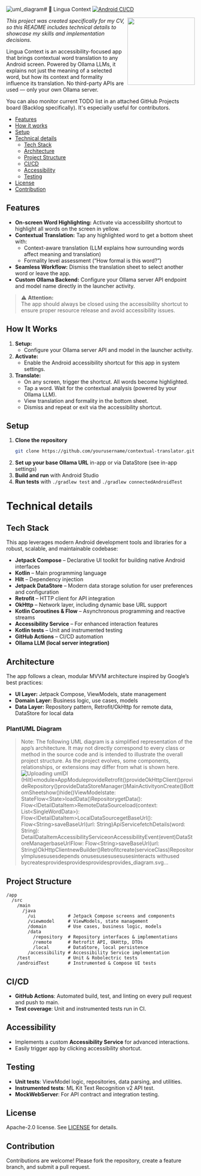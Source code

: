 ![uml_diagram](https://github.com/user-attachments/assets/bf043f41-c4fc-4ac5-8f55-4fbfabeab907)# 🔎 Lingua Context
[![Android CI/CD](https://github.com/Milikovv18/LinguaContext/actions/workflows/android.yml/badge.svg)](https://github.com/Milikovv18/LinguaContext/actions/workflows/android.yml)

<img src="https://github.com/user-attachments/assets/9c4078e1-f906-45d8-b5a9-046e8c4d8c29" align="right" width=180/>

*This project was created specifically for my CV, so this README includes technical details to showcase my skills and implementation decisions.*

Lingua Context is an accessibility-focused app that brings contextual word translation to any Android screen.
Powered by Ollama LLMs, it explains not just the meaning of a selected word, but how its context and formality influence its translation.
No third-party APIs are used — only your own Ollama server.

You can also monitor current TODO list in an attached GitHub Projects board (Backlog specifically).
It's especially useful for contributors.

- [Features](#features)
- [How it works](#how-it-works)
- [Setup](#setup)
- [Technical details](#technical-details)
  - [Tech Stack](#tech-stack)
  - [Architecture](#architecture)
  - [Project Structure](#project-structure)
  - [CI/CD](#cicd)
  - [Accessibility](#accessibility)
  - [Testing](#testing)
- [License](#license)
- [Contribution](#contribution)

## Features

- **On-screen Word Highlighting:** Activate via accessibility shortcut to highlight all words on the screen in yellow.
- **Contextual Translation:** Tap any highlighted word to get a bottom sheet with:
    - Context-aware translation (LLM explains how surrounding words affect meaning and translation)
    - Formality level assessment (“How formal is this word?”)
- **Seamless Workflow:** Dismiss the translation sheet to select another word or leave the app.
- **Custom Ollama Backend:** Configure your Ollama server API endpoint and model name directly in the launcher activity.

> ⚠️ **Attention:**  
> The app should always be closed using the accessibility shortcut to ensure proper resource release and avoid accessibility issues.

## How It Works

1. **Setup:**
    - Configure your Ollama server API and model in the launcher activity.
2. **Activate:**
    - Enable the Android accessibility shortcut for this app in system settings.
3. **Translate:**
    - On any screen, trigger the shortcut. All words become highlighted.
    - Tap a word. Wait for the contextual analysis (powered by your Ollama LLM).
    - View translation and formality in the bottom sheet.
    - Dismiss and repeat or exit via the accessibility shortcut.


## Setup

1. **Clone the repository**
   ```bash
   git clone https://github.com/yourusername/contextual-translator.git
   ```
2. **Set up your base Ollama URL** in-app or via DataStore (see in-app settings)
3. **Build and run** with Android Studio
4. **Run tests** with `./gradlew test` and `./gradlew connectedAndroidTest`



# Technical details

## Tech Stack

This app leverages modern Android development tools and libraries for a robust, scalable, and maintainable codebase:

- **Jetpack Compose** – Declarative UI toolkit for building native Android interfaces
- **Kotlin** – Main programming language
- **Hilt** – Dependency injection
- **Jetpack DataStore** – Modern data storage solution for user preferences and configuration
- **Retrofit** – HTTP client for API integration
- **OkHttp** – Network layer, including dynamic base URL support
- **Kotlin Coroutines & Flow** – Asynchronous programming and reactive streams
- **Accessibility Service** – For enhanced interaction features
- **Kotlin tests** – Unit and instrumented testing
- **GitHub Actions** – CI/CD automation
- **Ollama LLM (local server integration)**

## Architecture

The app follows a clean, modular MVVM architecture inspired by Google’s best practices:

- **UI Layer:** Jetpack Compose, ViewModels, state management
- **Domain Layer:** Business logic, use cases, models
- **Data Layer:** Repository pattern, Retrofit/OkHttp for remote data, DataStore for local data

### PlantUML Diagram

> Note: The following UML diagram is a simplified representation of the app’s architecture. It may not directly correspond to every class or method in the source code and is intended to illustrate the overall project structure. As the project evolves, some components, relationships, or extensions may differ from what is shown here.
![Uploading uml<svg xmlns="http://www.w3.org/2000/svg" xmlns:xlink="http://www.w3.org/1999/xlink" contentStyleType="text/css" data-diagram-type="CLASS" height="1071px" preserveAspectRatio="none" style="width:1166px;height:1071px;background:#FFFFFF;" version="1.1" viewBox="0 0 1166 1071" width="1166px" zoomAndPan="magnify"><defs/><g><!--cluster DI (Hilt)--><g class="cluster" data-entity="DI .Hilt." data-source-line="66" data-uid="ent0025" id="cluster_DI .Hilt."><path d="M455.8,449.48 L519.3078,449.48 A3.75,3.75 0 0 1 521.8078,451.98 L528.8078,471.7769 L704.8,471.7769 A2.5,2.5 0 0 1 707.3,474.2769 L707.3,619.44 A2.5,2.5 0 0 1 704.8,621.94 L455.8,621.94 A2.5,2.5 0 0 1 453.3,619.44 L453.3,451.98 A2.5,2.5 0 0 1 455.8,449.48" fill="none" style="stroke:#000000;stroke-width:1.5;"/><line style="stroke:#000000;stroke-width:1.5;" x1="453.3" x2="528.8078" y1="471.7769" y2="471.7769"/><text fill="#000000" font-family="sans-serif" font-size="14" font-weight="bold" lengthAdjust="spacing" textLength="62.5078" x="457.3" y="464.4751">DI (Hilt)</text></g><!--class AppModule--><g class="entity" data-entity="AppModule" data-source-line="67" data-uid="ent0026" id="entity_AppModule"><rect fill="#F1F1F1" height="121.4531" rx="2.5" ry="2.5" style="stroke:#181818;stroke-width:0.5;" width="221.9111" x="469.34" y="484.48"/><ellipse cx="536.9167" cy="504.6128" fill="#ADD1B2" rx="11" ry="11" style="stroke:#181818;stroke-width:1;"/><path d="M539.8854,510.2534 Q539.3073,510.5503 538.6667,510.6909 Q538.026,510.8472 537.3229,510.8472 Q534.8229,510.8472 533.4948,509.2066 Q532.1823,507.5503 532.1823,504.4253 Q532.1823,501.3003 533.4948,499.6441 Q534.8229,497.9878 537.3229,497.9878 Q538.026,497.9878 538.6667,498.1441 Q539.3229,498.3003 539.8854,498.5972 L539.8854,501.3159 Q539.2604,500.7378 538.6667,500.4722 Q538.0729,500.1909 537.4479,500.1909 Q536.1042,500.1909 535.4167,501.2691 Q534.7292,502.3316 534.7292,504.4253 Q534.7292,506.5191 535.4167,507.5972 Q536.1042,508.6597 537.4479,508.6597 Q538.0729,508.6597 538.6667,508.3941 Q539.2604,508.1128 539.8854,507.5347 L539.8854,510.2534 Z " fill="#000000"/><text fill="#000000" font-family="sans-serif" font-size="12" font-style="italic" lengthAdjust="spacing" textLength="59.6543" x="566.7184" y="500.6187">«module»</text><text fill="#000000" font-family="sans-serif" font-size="14" lengthAdjust="spacing" textLength="78.2578" x="557.4167" y="516.4439">AppModule</text><line style="stroke:#181818;stroke-width:0.5;" x1="470.34" x2="690.2511" y1="524.7456" y2="524.7456"/><line style="stroke:#181818;stroke-width:0.5;" x1="470.34" x2="690.2511" y1="532.7456" y2="532.7456"/><ellipse cx="480.34" cy="546.3941" fill="#84BE84" rx="3" ry="3" style="stroke:#038048;stroke-width:1;"/><text fill="#000000" font-family="sans-serif" font-size="14" lengthAdjust="spacing" textLength="116.2656" x="489.34" y="549.7407">provideRetrofit()</text><ellipse cx="480.34" cy="562.6909" fill="#84BE84" rx="3" ry="3" style="stroke:#038048;stroke-width:1;"/><text fill="#000000" font-family="sans-serif" font-size="14" lengthAdjust="spacing" textLength="153.8564" x="489.34" y="566.0376">provideOkHttpClient()</text><ellipse cx="480.34" cy="578.9878" fill="#84BE84" rx="3" ry="3" style="stroke:#038048;stroke-width:1;"/><text fill="#000000" font-family="sans-serif" font-size="14" lengthAdjust="spacing" textLength="138.8789" x="489.34" y="582.3345">provideRepository()</text><ellipse cx="480.34" cy="595.2847" fill="#84BE84" rx="3" ry="3" style="stroke:#038048;stroke-width:1;"/><text fill="#000000" font-family="sans-serif" font-size="14" lengthAdjust="spacing" textLength="195.9111" x="489.34" y="598.6314">provideDataStoreManager()</text></g><!--class MainActivity--><g class="entity" data-entity="MainActivity" data-source-line="3" data-uid="ent0002" id="entity_MainActivity"><rect fill="#F1F1F1" height="64.2969" rx="2.5" ry="2.5" style="stroke:#181818;stroke-width:0.5;" width="118.0234" x="203.29" y="156.44"/><ellipse cx="218.29" cy="172.44" fill="#ADD1B2" rx="11" ry="11" style="stroke:#181818;stroke-width:1;"/><path d="M221.2588,178.0806 Q220.6806,178.3775 220.04,178.5181 Q219.3994,178.6744 218.6963,178.6744 Q216.1963,178.6744 214.8681,177.0338 Q213.5556,175.3775 213.5556,172.2525 Q213.5556,169.1275 214.8681,167.4713 Q216.1963,165.815 218.6963,165.815 Q219.3994,165.815 220.04,165.9713 Q220.6963,166.1275 221.2588,166.4244 L221.2588,169.1431 Q220.6338,168.565 220.04,168.2994 Q219.4463,168.0181 218.8213,168.0181 Q217.4775,168.0181 216.79,169.0963 Q216.1025,170.1588 216.1025,172.2525 Q216.1025,174.3463 216.79,175.4244 Q217.4775,176.4869 218.8213,176.4869 Q219.4463,176.4869 220.04,176.2213 Q220.6338,175.94 221.2588,175.3619 L221.2588,178.0806 Z " fill="#000000"/><text fill="#000000" font-family="sans-serif" font-size="14" lengthAdjust="spacing" textLength="86.0234" x="232.29" y="177.2867">MainActivity</text><line style="stroke:#181818;stroke-width:0.5;" x1="204.29" x2="320.3134" y1="188.44" y2="188.44"/><line style="stroke:#181818;stroke-width:0.5;" x1="204.29" x2="320.3134" y1="196.44" y2="196.44"/><ellipse cx="214.29" cy="210.0884" fill="#84BE84" rx="3" ry="3" style="stroke:#038048;stroke-width:1;"/><text fill="#000000" font-family="sans-serif" font-size="14" lengthAdjust="spacing" textLength="75.1885" x="223.29" y="213.4351">onCreate()</text></g><!--class BottomSheet--><g class="entity" data-entity="BottomSheet" data-source-line="7" data-uid="ent0003" id="entity_BottomSheet"><rect fill="#F1F1F1" height="80.5938" rx="2.5" ry="2.5" style="stroke:#181818;stroke-width:0.5;" width="123.8271" x="44.38" y="148.29"/><ellipse cx="59.38" cy="164.29" fill="#ADD1B2" rx="11" ry="11" style="stroke:#181818;stroke-width:1;"/><path d="M62.3488,169.9306 Q61.7706,170.2275 61.13,170.3681 Q60.4894,170.5244 59.7863,170.5244 Q57.2863,170.5244 55.9581,168.8838 Q54.6456,167.2275 54.6456,164.1025 Q54.6456,160.9775 55.9581,159.3213 Q57.2863,157.665 59.7863,157.665 Q60.4894,157.665 61.13,157.8213 Q61.7863,157.9775 62.3488,158.2744 L62.3488,160.9931 Q61.7238,160.415 61.13,160.1494 Q60.5363,159.8681 59.9113,159.8681 Q58.5675,159.8681 57.88,160.9463 Q57.1925,162.0088 57.1925,164.1025 Q57.1925,166.1963 57.88,167.2744 Q58.5675,168.3369 59.9113,168.3369 Q60.5363,168.3369 61.13,168.0713 Q61.7238,167.79 62.3488,167.2119 L62.3488,169.9306 Z " fill="#000000"/><text fill="#000000" font-family="sans-serif" font-size="14" lengthAdjust="spacing" textLength="91.8271" x="73.38" y="169.1367">BottomSheet</text><line style="stroke:#181818;stroke-width:0.5;" x1="45.38" x2="167.2071" y1="180.29" y2="180.29"/><line style="stroke:#181818;stroke-width:0.5;" x1="45.38" x2="167.2071" y1="188.29" y2="188.29"/><ellipse cx="55.38" cy="201.9384" fill="#84BE84" rx="3" ry="3" style="stroke:#038048;stroke-width:1;"/><text fill="#000000" font-family="sans-serif" font-size="14" lengthAdjust="spacing" textLength="47.1064" x="64.38" y="205.2851">show()</text><ellipse cx="55.38" cy="218.2353" fill="#84BE84" rx="3" ry="3" style="stroke:#038048;stroke-width:1;"/><text fill="#000000" font-family="sans-serif" font-size="14" lengthAdjust="spacing" textLength="41.1865" x="64.38" y="221.582">hide()</text></g><!--class ViewModel--><g class="entity" data-entity="ViewModel" data-source-line="12" data-uid="ent0004" id="entity_ViewModel"><rect fill="#F1F1F1" height="80.5938" rx="2.5" ry="2.5" style="stroke:#181818;stroke-width:0.5;" width="200.166" x="41.21" y="305.89"/><ellipse cx="99.2608" cy="321.89" fill="#ADD1B2" rx="11" ry="11" style="stroke:#181818;stroke-width:1;"/><path d="M102.2295,327.5306 Q101.6514,327.8275 101.0108,327.9681 Q100.3702,328.1244 99.667,328.1244 Q97.167,328.1244 95.8389,326.4838 Q94.5264,324.8275 94.5264,321.7025 Q94.5264,318.5775 95.8389,316.9213 Q97.167,315.265 99.667,315.265 Q100.3702,315.265 101.0108,315.4213 Q101.667,315.5775 102.2295,315.8744 L102.2295,318.5931 Q101.6045,318.015 101.0108,317.7494 Q100.417,317.4681 99.792,317.4681 Q98.4483,317.4681 97.7608,318.5463 Q97.0733,319.6088 97.0733,321.7025 Q97.0733,323.7963 97.7608,324.8744 Q98.4483,325.9369 99.792,325.9369 Q100.417,325.9369 101.0108,325.6713 Q101.6045,325.39 102.2295,324.8119 L102.2295,327.5306 Z " fill="#000000"/><text fill="#000000" font-family="sans-serif" font-size="14" lengthAdjust="spacing" textLength="75.5645" x="119.7608" y="326.7367">ViewModel</text><line style="stroke:#181818;stroke-width:0.5;" x1="42.21" x2="240.376" y1="337.89" y2="337.89"/><ellipse cx="52.21" cy="351.5384" fill="none" rx="3" ry="3" style="stroke:#038048;stroke-width:1;"/><text fill="#000000" font-family="sans-serif" font-size="14" lengthAdjust="spacing" textLength="174.166" x="61.21" y="354.8851">state: StateFlow&lt;State&gt;</text><line style="stroke:#181818;stroke-width:0.5;" x1="42.21" x2="240.376" y1="362.1869" y2="362.1869"/><ellipse cx="52.21" cy="375.8353" fill="#84BE84" rx="3" ry="3" style="stroke:#038048;stroke-width:1;"/><text fill="#000000" font-family="sans-serif" font-size="14" lengthAdjust="spacing" textLength="74.2725" x="61.21" y="379.182">loadData()</text></g><!--class Repository--><g class="entity" data-entity="Repository" data-source-line="17" data-uid="ent0005" id="entity_Repository"><rect fill="#F1F1F1" height="64.2969" rx="2.5" ry="2.5" style="stroke:#181818;stroke-width:0.5;" width="268.5938" x="7" y="513.06"/><ellipse cx="99.5107" cy="529.06" fill="#B4A7E5" rx="11" ry="11" style="stroke:#181818;stroke-width:1;"/><path d="M95.4326,524.8256 L95.4326,522.6694 L102.8232,522.6694 L102.8232,524.8256 L100.3545,524.8256 L100.3545,532.9038 L102.8232,532.9038 L102.8232,535.06 L95.4326,535.06 L95.4326,532.9038 L97.9014,532.9038 L97.9014,524.8256 L95.4326,524.8256 Z " fill="#000000"/><text fill="#000000" font-family="sans-serif" font-size="14" font-style="italic" lengthAdjust="spacing" textLength="75.0723" x="120.0107" y="533.9067">Repository</text><line style="stroke:#181818;stroke-width:0.5;" x1="8" x2="274.5938" y1="545.06" y2="545.06"/><line style="stroke:#181818;stroke-width:0.5;" x1="8" x2="274.5938" y1="553.06" y2="553.06"/><ellipse cx="18" cy="566.7084" fill="#84BE84" rx="3" ry="3" style="stroke:#038048;stroke-width:1;"/><text fill="#000000" font-family="sans-serif" font-size="14" lengthAdjust="spacing" textLength="242.5938" x="27" y="570.0551">getData(): Flow&lt;IDetailDataItem&gt;</text></g><!--class RemoteDataSource--><g class="entity" data-entity="RemoteDataSource" data-source-line="21" data-uid="ent0006" id="entity_RemoteDataSource"><rect fill="#F1F1F1" height="64.2969" rx="2.5" ry="2.5" style="stroke:#181818;stroke-width:0.5;" width="465.7285" x="490.43" y="834.38"/><ellipse cx="650.8113" cy="850.38" fill="#ADD1B2" rx="11" ry="11" style="stroke:#181818;stroke-width:1;"/><path d="M653.7801,856.0206 Q653.202,856.3175 652.5613,856.4581 Q651.9207,856.6144 651.2176,856.6144 Q648.7176,856.6144 647.3895,854.9738 Q646.077,853.3175 646.077,850.1925 Q646.077,847.0675 647.3895,845.4113 Q648.7176,843.755 651.2176,843.755 Q651.9207,843.755 652.5613,843.9113 Q653.2176,844.0675 653.7801,844.3644 L653.7801,847.0831 Q653.1551,846.505 652.5613,846.2394 Q651.9676,845.9581 651.3426,845.9581 Q649.9988,845.9581 649.3113,847.0363 Q648.6238,848.0988 648.6238,850.1925 Q648.6238,852.2863 649.3113,853.3644 Q649.9988,854.4269 651.3426,854.4269 Q651.9676,854.4269 652.5613,854.1613 Q653.1551,853.88 653.7801,853.3019 L653.7801,856.0206 Z " fill="#000000"/><text fill="#000000" font-family="sans-serif" font-size="14" lengthAdjust="spacing" textLength="136.4658" x="671.3113" y="855.2267">RemoteDataSource</text><line style="stroke:#181818;stroke-width:0.5;" x1="491.43" x2="955.1585" y1="866.38" y2="866.38"/><line style="stroke:#181818;stroke-width:0.5;" x1="491.43" x2="955.1585" y1="874.38" y2="874.38"/><ellipse cx="501.43" cy="888.0284" fill="#84BE84" rx="3" ry="3" style="stroke:#038048;stroke-width:1;"/><text fill="#000000" font-family="sans-serif" font-size="14" lengthAdjust="spacing" textLength="439.7285" x="510.43" y="891.3751">load(context: List&lt;SingleWordData&gt;): Flow&lt;IDetailDataItem&gt;</text></g><!--class LocalDataSource--><g class="entity" data-entity="LocalDataSource" data-source-line="25" data-uid="ent0007" id="entity_LocalDataSource"><rect fill="#F1F1F1" height="80.5938" rx="2.5" ry="2.5" style="stroke:#181818;stroke-width:0.5;" width="220.2637" x="235.17" y="826.23"/><ellipse cx="281.8765" cy="842.23" fill="#ADD1B2" rx="11" ry="11" style="stroke:#181818;stroke-width:1;"/><path d="M284.8453,847.8706 Q284.2672,848.1675 283.6265,848.3081 Q282.9859,848.4644 282.2828,848.4644 Q279.7828,848.4644 278.4547,846.8238 Q277.1422,845.1675 277.1422,842.0425 Q277.1422,838.9175 278.4547,837.2613 Q279.7828,835.605 282.2828,835.605 Q282.9859,835.605 283.6265,835.7613 Q284.2828,835.9175 284.8453,836.2144 L284.8453,838.9331 Q284.2203,838.355 283.6265,838.0894 Q283.0328,837.8081 282.4078,837.8081 Q281.064,837.8081 280.3765,838.8863 Q279.689,839.9488 279.689,842.0425 Q279.689,844.1363 280.3765,845.2144 Q281.064,846.2769 282.4078,846.2769 Q283.0328,846.2769 283.6265,846.0113 Q284.2203,845.73 284.8453,845.1519 L284.8453,847.8706 Z " fill="#000000"/><text fill="#000000" font-family="sans-serif" font-size="14" lengthAdjust="spacing" textLength="118.3506" x="302.3765" y="847.0767">LocalDataSource</text><line style="stroke:#181818;stroke-width:0.5;" x1="236.17" x2="454.4337" y1="858.23" y2="858.23"/><line style="stroke:#181818;stroke-width:0.5;" x1="236.17" x2="454.4337" y1="866.23" y2="866.23"/><ellipse cx="246.17" cy="879.8784" fill="#84BE84" rx="3" ry="3" style="stroke:#038048;stroke-width:1;"/><text fill="#000000" font-family="sans-serif" font-size="14" lengthAdjust="spacing" textLength="194.2637" x="255.17" y="883.2251">getBaseUrl(): Flow&lt;String&gt;</text><ellipse cx="246.17" cy="896.1753" fill="#84BE84" rx="3" ry="3" style="stroke:#038048;stroke-width:1;"/><text fill="#000000" font-family="sans-serif" font-size="14" lengthAdjust="spacing" textLength="167.1455" x="255.17" y="899.522">saveBaseUrl(url: String)</text></g><!--class ApiService--><g class="entity" data-entity="ApiService" data-source-line="30" data-uid="ent0008" id="entity_ApiService"><rect fill="#F1F1F1" height="64.2969" rx="2.5" ry="2.5" style="stroke:#181818;stroke-width:0.5;" width="322.3721" x="738.11" y="991.97"/><ellipse cx="857.9987" cy="1007.97" fill="#B4A7E5" rx="11" ry="11" style="stroke:#181818;stroke-width:1;"/><path d="M853.9205,1003.7356 L853.9205,1001.5794 L861.3112,1001.5794 L861.3112,1003.7356 L858.8424,1003.7356 L858.8424,1011.8138 L861.3112,1011.8138 L861.3112,1013.97 L853.9205,1013.97 L853.9205,1011.8138 L856.3893,1011.8138 L856.3893,1003.7356 L853.9205,1003.7356 Z " fill="#000000"/><text fill="#000000" font-family="sans-serif" font-size="14" font-style="italic" lengthAdjust="spacing" textLength="74.0947" x="878.4987" y="1012.8167">ApiService</text><line style="stroke:#181818;stroke-width:0.5;" x1="739.11" x2="1059.4821" y1="1023.97" y2="1023.97"/><line style="stroke:#181818;stroke-width:0.5;" x1="739.11" x2="1059.4821" y1="1031.97" y2="1031.97"/><ellipse cx="749.11" cy="1045.6184" fill="#84BE84" rx="3" ry="3" style="stroke:#038048;stroke-width:1;"/><text fill="#000000" font-family="sans-serif" font-size="14" lengthAdjust="spacing" textLength="296.3721" x="758.11" y="1048.9651">fetchDetails(word: String): DetailDataItem</text></g><!--class AccessibilityService--><g class="entity" data-entity="AccessibilityService" data-source-line="34" data-uid="ent0009" id="entity_AccessibilityService"><rect fill="#F1F1F1" height="64.2969" rx="2.5" ry="2.5" style="stroke:#181818;stroke-width:0.5;" width="220.7354" x="151.93" y="7"/><ellipse cx="189.7007" cy="23" fill="#ADD1B2" rx="11" ry="11" style="stroke:#181818;stroke-width:1;"/><path d="M192.6695,28.6406 Q192.0913,28.9375 191.4507,29.0781 Q190.8101,29.2344 190.107,29.2344 Q187.607,29.2344 186.2788,27.5938 Q184.9663,25.9375 184.9663,22.8125 Q184.9663,19.6875 186.2788,18.0313 Q187.607,16.375 190.107,16.375 Q190.8101,16.375 191.4507,16.5313 Q192.107,16.6875 192.6695,16.9844 L192.6695,19.7031 Q192.0445,19.125 191.4507,18.8594 Q190.857,18.5781 190.232,18.5781 Q188.8882,18.5781 188.2007,19.6563 Q187.5132,20.7188 187.5132,22.8125 Q187.5132,24.9063 188.2007,25.9844 Q188.8882,27.0469 190.232,27.0469 Q190.857,27.0469 191.4507,26.7813 Q192.0445,26.5 192.6695,25.9219 L192.6695,28.6406 Z " fill="#000000"/><text fill="#000000" font-family="sans-serif" font-size="14" lengthAdjust="spacing" textLength="138.1338" x="208.7609" y="27.8467">AccessibilityService</text><line style="stroke:#181818;stroke-width:0.5;" x1="152.93" x2="371.6654" y1="39" y2="39"/><line style="stroke:#181818;stroke-width:0.5;" x1="152.93" x2="371.6654" y1="47" y2="47"/><ellipse cx="162.93" cy="60.6484" fill="#84BE84" rx="3" ry="3" style="stroke:#038048;stroke-width:1;"/><text fill="#000000" font-family="sans-serif" font-size="14" lengthAdjust="spacing" textLength="194.7354" x="171.93" y="63.9951">onAccessibilityEvent(event)</text></g><!--class DataStoreManager--><g class="entity" data-entity="DataStoreManager" data-source-line="38" data-uid="ent0010" id="entity_DataStoreManager"><rect fill="#F1F1F1" height="80.5938" rx="2.5" ry="2.5" style="stroke:#181818;stroke-width:0.5;" width="217.5908" x="129.5" y="983.83"/><ellipse cx="168.5688" cy="999.83" fill="#ADD1B2" rx="11" ry="11" style="stroke:#181818;stroke-width:1;"/><path d="M171.5376,1005.4706 Q170.9595,1005.7675 170.3188,1005.9081 Q169.6782,1006.0644 168.9751,1006.0644 Q166.4751,1006.0644 165.147,1004.4238 Q163.8345,1002.7675 163.8345,999.6425 Q163.8345,996.5175 165.147,994.8613 Q166.4751,993.205 168.9751,993.205 Q169.6782,993.205 170.3188,993.3613 Q170.9751,993.5175 171.5376,993.8144 L171.5376,996.5331 Q170.9126,995.955 170.3188,995.6894 Q169.7251,995.4081 169.1001,995.4081 Q167.7563,995.4081 167.0688,996.4863 Q166.3813,997.5488 166.3813,999.6425 Q166.3813,1001.7363 167.0688,1002.8144 Q167.7563,1003.8769 169.1001,1003.8769 Q169.7251,1003.8769 170.3188,1003.6113 Q170.9126,1003.33 171.5376,1002.7519 L171.5376,1005.4706 Z " fill="#000000"/><text fill="#000000" font-family="sans-serif" font-size="14" lengthAdjust="spacing" textLength="132.1045" x="187.9175" y="1004.6767">DataStoreManager</text><line style="stroke:#181818;stroke-width:0.5;" x1="130.5" x2="346.0908" y1="1015.83" y2="1015.83"/><ellipse cx="140.5" cy="1029.4784" fill="none" rx="3" ry="3" style="stroke:#038048;stroke-width:1;"/><text fill="#000000" font-family="sans-serif" font-size="14" lengthAdjust="spacing" textLength="191.5908" x="149.5" y="1032.8251">baseUrlFlow: Flow&lt;String&gt;</text><line style="stroke:#181818;stroke-width:0.5;" x1="130.5" x2="346.0908" y1="1040.1269" y2="1040.1269"/><ellipse cx="140.5" cy="1053.7753" fill="#84BE84" rx="3" ry="3" style="stroke:#038048;stroke-width:1;"/><text fill="#000000" font-family="sans-serif" font-size="14" lengthAdjust="spacing" textLength="167.1455" x="149.5" y="1057.122">saveBaseUrl(url: String)</text></g><!--class OkHttpClient--><g class="entity" data-entity="OkHttpClient" data-source-line="43" data-uid="ent0011" id="entity_OkHttpClient"><rect fill="#F1F1F1" height="64.2969" rx="2.5" ry="2.5" style="stroke:#181818;stroke-width:0.5;" width="122.0498" x="959.27" y="684.94"/><ellipse cx="974.27" cy="700.94" fill="#ADD1B2" rx="11" ry="11" style="stroke:#181818;stroke-width:1;"/><path d="M977.2388,706.5806 Q976.6606,706.8775 976.02,707.0181 Q975.3794,707.1744 974.6763,707.1744 Q972.1763,707.1744 970.8481,705.5338 Q969.5356,703.8775 969.5356,700.7525 Q969.5356,697.6275 970.8481,695.9713 Q972.1763,694.315 974.6763,694.315 Q975.3794,694.315 976.02,694.4713 Q976.6763,694.6275 977.2388,694.9244 L977.2388,697.6431 Q976.6138,697.065 976.02,696.7994 Q975.4263,696.5181 974.8013,696.5181 Q973.4575,696.5181 972.77,697.5963 Q972.0825,698.6588 972.0825,700.7525 Q972.0825,702.8463 972.77,703.9244 Q973.4575,704.9869 974.8013,704.9869 Q975.4263,704.9869 976.02,704.7213 Q976.6138,704.44 977.2388,703.8619 L977.2388,706.5806 Z " fill="#000000"/><text fill="#000000" font-family="sans-serif" font-size="14" lengthAdjust="spacing" textLength="90.0498" x="988.27" y="705.7867">OkHttpClient</text><line style="stroke:#181818;stroke-width:0.5;" x1="960.27" x2="1080.3198" y1="716.94" y2="716.94"/><line style="stroke:#181818;stroke-width:0.5;" x1="960.27" x2="1080.3198" y1="724.94" y2="724.94"/><ellipse cx="970.27" cy="738.5884" fill="#84BE84" rx="3" ry="3" style="stroke:#038048;stroke-width:1;"/><text fill="#000000" font-family="sans-serif" font-size="14" lengthAdjust="spacing" textLength="89.373" x="979.27" y="741.9351">newBuilder()</text></g><!--class Retrofit--><g class="entity" data-entity="Retrofit" data-source-line="47" data-uid="ent0012" id="entity_Retrofit"><rect fill="#F1F1F1" height="64.2969" rx="2.5" ry="2.5" style="stroke:#181818;stroke-width:0.5;" width="168.6523" x="990.97" y="834.38"/><ellipse cx="1044.8167" cy="850.38" fill="#ADD1B2" rx="11" ry="11" style="stroke:#181818;stroke-width:1;"/><path d="M1047.7854,856.0206 Q1047.2073,856.3175 1046.5667,856.4581 Q1045.9261,856.6144 1045.2229,856.6144 Q1042.7229,856.6144 1041.3948,854.9738 Q1040.0823,853.3175 1040.0823,850.1925 Q1040.0823,847.0675 1041.3948,845.4113 Q1042.7229,843.755 1045.2229,843.755 Q1045.9261,843.755 1046.5667,843.9113 Q1047.2229,844.0675 1047.7854,844.3644 L1047.7854,847.0831 Q1047.1604,846.505 1046.5667,846.2394 Q1045.9729,845.9581 1045.3479,845.9581 Q1044.0042,845.9581 1043.3167,847.0363 Q1042.6292,848.0988 1042.6292,850.1925 Q1042.6292,852.2863 1043.3167,853.3644 Q1044.0042,854.4269 1045.3479,854.4269 Q1045.9729,854.4269 1046.5667,854.1613 Q1047.1604,853.88 1047.7854,853.3019 L1047.7854,856.0206 Z " fill="#000000"/><text fill="#000000" font-family="sans-serif" font-size="14" lengthAdjust="spacing" textLength="52.459" x="1065.3167" y="855.2267">Retrofit</text><line style="stroke:#181818;stroke-width:0.5;" x1="991.97" x2="1158.6223" y1="866.38" y2="866.38"/><line style="stroke:#181818;stroke-width:0.5;" x1="991.97" x2="1158.6223" y1="874.38" y2="874.38"/><ellipse cx="1001.97" cy="888.0284" fill="#84BE84" rx="3" ry="3" style="stroke:#038048;stroke-width:1;"/><text fill="#000000" font-family="sans-serif" font-size="14" lengthAdjust="spacing" textLength="142.6523" x="1010.97" y="891.3751">create(serviceClass)</text></g><!--class RepositoryImpl--><g class="entity" data-entity="RepositoryImpl" data-source-line="56" data-uid="ent0016" id="entity_RepositoryImpl"><rect fill="#F1F1F1" height="48" rx="2.5" ry="2.5" style="stroke:#181818;stroke-width:0.5;" width="137.6152" x="367.49" y="693.08"/><ellipse cx="382.49" cy="709.08" fill="#ADD1B2" rx="11" ry="11" style="stroke:#181818;stroke-width:1;"/><path d="M385.4588,714.7206 Q384.8806,715.0175 384.24,715.1581 Q383.5994,715.3144 382.8963,715.3144 Q380.3963,715.3144 379.0681,713.6738 Q377.7556,712.0175 377.7556,708.8925 Q377.7556,705.7675 379.0681,704.1113 Q380.3963,702.455 382.8963,702.455 Q383.5994,702.455 384.24,702.6113 Q384.8963,702.7675 385.4588,703.0644 L385.4588,705.7831 Q384.8338,705.205 384.24,704.9394 Q383.6463,704.6581 383.0213,704.6581 Q381.6775,704.6581 380.99,705.7363 Q380.3025,706.7988 380.3025,708.8925 Q380.3025,710.9863 380.99,712.0644 Q381.6775,713.1269 383.0213,713.1269 Q383.6463,713.1269 384.24,712.8613 Q384.8338,712.58 385.4588,712.0019 L385.4588,714.7206 Z " fill="#000000"/><text fill="#000000" font-family="sans-serif" font-size="14" lengthAdjust="spacing" textLength="105.6152" x="396.49" y="713.9267">RepositoryImpl</text><line style="stroke:#181818;stroke-width:0.5;" x1="368.49" x2="504.1052" y1="725.08" y2="725.08"/><line style="stroke:#181818;stroke-width:0.5;" x1="368.49" x2="504.1052" y1="733.08" y2="733.08"/></g><!--link MainActivity to ViewModel--><g class="link" data-entity-1="MainActivity" data-entity-2="ViewModel" data-source-line="53" data-uid="lnk13" id="link_MainActivity_ViewModel"><path codeLine="53" d="M237.81,221.08 C218.89,245.41 196.2628,274.5032 175.8928,300.7032" fill="none" id="MainActivity-to-ViewModel" style="stroke:#181818;stroke-width:1;"/><polygon fill="#181818" points="172.21,305.44,180.892,300.79,175.279,301.4927,174.5763,295.8796,172.21,305.44" style="stroke:#181818;stroke-width:1;"/><text fill="#000000" font-family="sans-serif" font-size="13" lengthAdjust="spacing" textLength="29.7832" x="207.3" y="271.9569">uses</text></g><!--link BottomSheet to ViewModel--><g class="link" data-entity-1="BottomSheet" data-entity-2="ViewModel" data-source-line="54" data-uid="lnk14" id="link_BottomSheet_ViewModel"><path codeLine="54" d="M115.22,229.26 C120.49,252.67 125.8136,276.3462 131.0736,299.7362" fill="none" id="BottomSheet-to-ViewModel" style="stroke:#181818;stroke-width:1;"/><polygon fill="#181818" points="132.39,305.59,134.3179,295.9317,131.293,300.7118,126.5128,297.6869,132.39,305.59" style="stroke:#181818;stroke-width:1;"/><text fill="#000000" font-family="sans-serif" font-size="13" lengthAdjust="spacing" textLength="29.7832" x="126.3" y="271.9569">uses</text></g><!--link ViewModel to Repository--><g class="link" data-entity-1="ViewModel" data-entity-2="Repository" data-source-line="55" data-uid="lnk15" id="link_ViewModel_Repository"><path codeLine="55" d="M141.3,386.58 C141.3,423.64 141.3,472.41 141.3,506.66" fill="none" id="ViewModel-to-Repository" style="stroke:#181818;stroke-width:1;"/><polygon fill="#181818" points="141.3,512.66,145.3,503.66,141.3,507.66,137.3,503.66,141.3,512.66" style="stroke:#181818;stroke-width:1;"/><text fill="#000000" font-family="sans-serif" font-size="13" lengthAdjust="spacing" textLength="76.0894" x="142.3" y="429.5469">depends on</text></g><!--reverse link Repository to RepositoryImpl--><g class="link" data-entity-1="Repository" data-entity-2="RepositoryImpl" data-source-line="56" data-uid="lnk17" id="link_Repository_RepositoryImpl"><path codeLine="56" d="M211.6881,586.7433 C269.5081,620.0433 343.69,662.76 395.55,692.62" fill="none" id="Repository-backto-RepositoryImpl" style="stroke:#181818;stroke-width:1;"/><polygon fill="none" points="196.09,577.76,208.6936,591.9427,214.6825,581.544,196.09,577.76" style="stroke:#181818;stroke-width:1;"/></g><!--link RepositoryImpl to RemoteDataSource--><g class="link" data-entity-1="RepositoryImpl" data-entity-2="RemoteDataSource" data-source-line="57" data-uid="lnk18" id="link_RepositoryImpl_RemoteDataSource"><path codeLine="57" d="M481.77,741.45 C530.38,766.42 602.3832,803.408 656.4132,831.168" fill="none" id="RepositoryImpl-to-RemoteDataSource" style="stroke:#181818;stroke-width:1;"/><polygon fill="#181818" points="661.75,833.91,655.5728,826.2391,657.3027,831.625,651.9168,833.3549,661.75,833.91" style="stroke:#181818;stroke-width:1;"/><text fill="#000000" font-family="sans-serif" font-size="13" lengthAdjust="spacing" textLength="29.7832" x="589.3" y="792.2969">uses</text></g><!--link RepositoryImpl to LocalDataSource--><g class="link" data-entity-1="RepositoryImpl" data-entity-2="LocalDataSource" data-source-line="58" data-uid="lnk19" id="link_RepositoryImpl_LocalDataSource"><path codeLine="58" d="M421.88,741.45 C407.9,764.1 389.5615,793.8043 372.9015,820.7943" fill="none" id="RepositoryImpl-to-LocalDataSource" style="stroke:#181818;stroke-width:1;"/><polygon fill="#181818" points="369.75,825.9,377.8811,820.3425,372.3763,821.6453,371.0735,816.1405,369.75,825.9" style="stroke:#181818;stroke-width:1;"/><text fill="#000000" font-family="sans-serif" font-size="13" lengthAdjust="spacing" textLength="29.7832" x="397.3" y="792.2969">uses</text></g><!--link RemoteDataSource to ApiService--><g class="link" data-entity-1="RemoteDataSource" data-entity-2="ApiService" data-source-line="59" data-uid="lnk20" id="link_RemoteDataSource_ApiService"><path codeLine="59" d="M758.91,899.02 C789.45,926.01 828.7147,960.7261 859.2347,987.7061" fill="none" id="RemoteDataSource-to-ApiService" style="stroke:#181818;stroke-width:1;"/><polygon fill="#181818" points="863.73,991.68,859.6363,982.7222,859.9839,988.3684,854.3377,988.716,863.73,991.68" style="stroke:#181818;stroke-width:1;"/><text fill="#000000" font-family="sans-serif" font-size="13" lengthAdjust="spacing" textLength="29.7832" x="817.3" y="949.8969">uses</text></g><!--link LocalDataSource to DataStoreManager--><g class="link" data-entity-1="LocalDataSource" data-entity-2="DataStoreManager" data-source-line="60" data-uid="lnk21" id="link_LocalDataSource_DataStoreManager"><path codeLine="60" d="M318.02,907.19 C301.92,930.6 285.0095,955.186 268.9195,978.586" fill="none" id="LocalDataSource-to-DataStoreManager" style="stroke:#181818;stroke-width:1;"/><polygon fill="#181818" points="265.52,983.53,273.9153,978.3803,268.3529,979.41,267.3233,973.8476,265.52,983.53" style="stroke:#181818;stroke-width:1;"/><text fill="#000000" font-family="sans-serif" font-size="13" lengthAdjust="spacing" textLength="29.7832" x="296.3" y="949.8969">uses</text></g><!--link AccessibilityService to MainActivity--><g class="link" data-entity-1="AccessibilityService" data-entity-2="MainActivity" data-source-line="61" data-uid="lnk22" id="link_AccessibilityService_MainActivity"><path codeLine="61" d="M262.3,71.78 C262.3,96.65 262.3,125.15 262.3,150.01" fill="none" id="AccessibilityService-to-MainActivity" style="stroke:#181818;stroke-width:1;stroke-dasharray:7,7;"/><polygon fill="#181818" points="262.3,156.01,266.3,147.01,262.3,151.01,258.3,147.01,262.3,156.01" style="stroke:#181818;stroke-width:1;"/><text fill="#000000" font-family="sans-serif" font-size="13" lengthAdjust="spacing" textLength="88.9878" x="263.3" y="114.3569">interacts with</text></g><!--link OkHttpClient to Retrofit--><g class="link" data-entity-1="OkHttpClient" data-entity-2="Retrofit" data-source-line="62" data-uid="lnk23" id="link_OkHttpClient_Retrofit"><path codeLine="62" d="M1032.1,749.71 C1041.38,774.59 1052.1417,803.4689 1061.4217,828.3289" fill="none" id="OkHttpClient-to-Retrofit" style="stroke:#181818;stroke-width:1;stroke-dasharray:7,7;"/><polygon fill="#181818" points="1063.52,833.95,1064.1199,824.1194,1061.7714,829.2657,1056.6251,826.9172,1063.52,833.95" style="stroke:#181818;stroke-width:1;"/><text fill="#000000" font-family="sans-serif" font-size="13" lengthAdjust="spacing" textLength="51.3398" x="1050.3" y="792.2969">used by</text></g><!--link Retrofit to ApiService--><g class="link" data-entity-1="Retrofit" data-entity-2="ApiService" data-source-line="63" data-uid="lnk24" id="link_Retrofit_ApiService"><path codeLine="63" d="M1039.68,899.02 C1009.15,926.01 969.8753,960.7261 939.3553,987.7061" fill="none" id="Retrofit-to-ApiService" style="stroke:#181818;stroke-width:1;"/><polygon fill="#181818" points="934.86,991.68,944.2523,988.716,938.6061,988.3684,938.9537,982.7222,934.86,991.68" style="stroke:#181818;stroke-width:1;"/><text fill="#000000" font-family="sans-serif" font-size="13" lengthAdjust="spacing" textLength="48.3247" x="993.3" y="949.8969">creates</text></g><!--link AppModule to Retrofit--><g class="link" data-entity-1="AppModule" data-entity-2="Retrofit" data-source-line="75" data-uid="lnk27" id="link_AppModule_Retrofit"><path codeLine="75" d="M668.12,606.27 C728.49,647.21 810.73,702.3 884.3,749.23 C930.45,778.67 978.5522,807.8777 1017.0822,830.9477" fill="none" id="AppModule-to-Retrofit" style="stroke:#181818;stroke-width:1;stroke-dasharray:7,7;"/><polygon fill="#181818" points="1022.23,834.03,1016.5632,825.9748,1017.9402,831.4615,1012.4535,832.8385,1022.23,834.03" style="stroke:#181818;stroke-width:1;"/><text fill="#000000" font-family="sans-serif" font-size="13" lengthAdjust="spacing" textLength="55.8784" x="885.3" y="721.6469">provides</text></g><!--link AppModule to OkHttpClient--><g class="link" data-entity-1="AppModule" data-entity-2="OkHttpClient" data-source-line="76" data-uid="lnk28" id="link_AppModule_OkHttpClient"><path codeLine="76" d="M691.61,589.19 C776.39,621.92 884.3328,663.5888 953.3528,690.2388" fill="none" id="AppModule-to-OkHttpClient" style="stroke:#181818;stroke-width:1;stroke-dasharray:7,7;"/><polygon fill="#181818" points="958.95,692.4,951.9949,685.4267,954.2856,690.599,949.1133,692.8897,958.95,692.4" style="stroke:#181818;stroke-width:1;"/><text fill="#000000" font-family="sans-serif" font-size="13" lengthAdjust="spacing" textLength="55.8784" x="853.3" y="651.0069">provides</text></g><!--link AppModule to RepositoryImpl--><g class="link" data-entity-1="AppModule" data-entity-2="RepositoryImpl" data-source-line="77" data-uid="lnk29" id="link_AppModule_RepositoryImpl"><path codeLine="77" d="M529.53,606.1 C504.1,636.09 478.6808,666.0941 459.8108,688.3441" fill="none" id="AppModule-to-RepositoryImpl" style="stroke:#181818;stroke-width:1;stroke-dasharray:7,7;"/><polygon fill="#181818" points="455.93,692.92,464.8019,688.6433,459.164,689.1067,458.7006,683.4689,455.93,692.92" style="stroke:#181818;stroke-width:1;"/><text fill="#000000" font-family="sans-serif" font-size="13" lengthAdjust="spacing" textLength="55.8784" x="500.3" y="651.0069">provides</text></g><!--link AppModule to DataStoreManager--><g class="link" data-entity-1="AppModule" data-entity-2="DataStoreManager" data-source-line="78" data-uid="lnk30" id="link_AppModule_DataStoreManager"><path codeLine="78" d="M469.11,592.73 C379.55,637.42 261.53,714.7 217.3,826.23 C196.83,877.84 208.7307,936.9693 221.6507,977.8193" fill="none" id="AppModule-to-DataStoreManager" style="stroke:#181818;stroke-width:1;stroke-dasharray:7,7;"/><polygon fill="#181818" points="223.46,983.54,224.5598,973.7527,221.9522,978.7728,216.9322,976.1652,223.46,983.54" style="stroke:#181818;stroke-width:1;"/><text fill="#000000" font-family="sans-serif" font-size="13" lengthAdjust="spacing" textLength="55.8784" x="242.3" y="792.2969">provides</text></g><!--SRC=[bPHlRzem4CRVvrDOVLEgYNw024M2igb8HPE8jhqspW5U7Jko3pBKzRlld3X_ILMD5n1yFpztvtlYUxQ6WzJ0SYur4uex1uvndJ6f4Uo12t1HLAspBI5BWV8YyShU8aQVBqO_MU08iuVelU5M1j7awGa06yoTJ4b8zNoIsG3_AQ7ScWnK2oC9nYprFz-KAHVLKr87bU7PcYEl5TeYsGuAuoGQsvPs1Ap1c5KgcpKWbyglRH3ofAjW1xb1y87Kd2s9lNMvPi9GZZyOinVfS95AVLJmozYgYEHpxHSZkBgLfk9MtC4FgzhwKhGa7jfq_08DSBRAduQFZffU5Z85Uv6TxW5GdEfYtAoaCjkTCHlMs9Mu53Ha9_TIqM17UaOFebyle746_hitmQezEdhOSisFO9lD-xe1tzt_zbWBVtzzHYoUbAHyZQY6SdMMAWFRDz4Eq9g3R2bHkzBLtJnvfgBlYLGSfT7k90kozi3KytdIisFCplGoH7qxJmBTWW_tZ1Yp30hGcMD6HxtrnT_vlCTjya95mxz1QMJBa6y27Rki9KSAdksP9c3ZtPwwcMbW9yto-9WCRuUulZwuGCTAYQTeC4cFjmEhT3EslqRjqasLzJIT7z-wEb7GuaefVeFmesIpPwdmWLaeB3ZAG7hSCKSLWC5hGJiBBbwf3NQttWJwBbWbl0D5GICyAs2BHLuz94a0AZyLrbpetcfA37TPFzJlS2BS3MqYE3xiWBnxntQLZOujx7KZOd3I7r8Z3tt8JTYW8Vy1]--></g></svg>_diagram.svg…]()


## Project Structure

```
/app
  /src
    /main
      /java
        /ui            # Jetpack Compose screens and components
        /viewmodel     # ViewModels, state management
        /domain        # Use cases, business logic, models
        /data
          /repository  # Repository interfaces & implementations
          /remote      # Retrofit API, OkHttp, DTOs
          /local       # DataStore, local persistence
        /accessibility # Accessibility Service implementation
    /test              # Unit & Robolectric tests
    /androidTest       # Instrumented & Compose UI tests
```

## CI/CD

- **GitHub Actions**: Automated build, test, and linting on every pull request and push to main.
- **Test coverage**: Unit and instrumented tests run in CI.

## Accessibility

- Implements a custom **Accessibility Service** for advanced interactions.
- Easily trigger app by clicking accessibility shortcut.

## Testing

- **Unit tests**: ViewModel logic, repositories, data parsing, and utilities.
- **Instrumented tests**: ML Kit Text Recognition v2 API test.
- **MockWebServer**: For API contract and integration testing.


## License
Apache-2.0 license. See [LICENSE](LICENSE) for details.

## Contribution
Contributions are welcome! Please fork the repository, create a feature branch, and submit a pull request.
